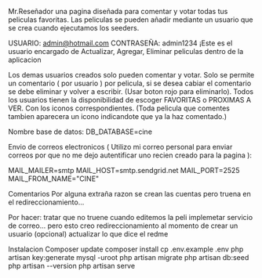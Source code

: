 Mr.Reseñador
una pagina diseñada para comentar y votar todas tus peliculas favoritas. 
Las peliculas se pueden añadir mediante un usuario que se crea cuando ejecutamos los seeders.

USUARIO: admin@hotmail.com
CONTRASEÑA: admin1234
¡Este es el usuario encargado de Actualizar, Agregar, Eliminar peliculas dentro de la aplicacion

Los demas usuarios creados solo pueden comentar y votar.
Solo se permite un comentario ( por usuario ) por pelicula, si se desea cabiar el comentario se debe eliminar y volver a escribir. (Usar boton rojo para eliminarlo).
Todos los usuarios tienen la disponibilidad de escoger FAVORITAS o PROXIMAS A VER. Con los iconos correspondientes. (Toda pelicula que comentes tambien aparecera un icono indicandote que ya la haz comentado.)

Nombre base de datos:
DB_DATABASE=cine

Envio de correos electronicos ( Utilizo mi correo personal para enviar correos por que no me dejo autentificar uno recien creado para la pagina ): 

MAIL_MAILER=smtp
MAIL_HOST=smtp.sendgrid.net
MAIL_PORT=2525
MAIL_FROM_NAME="CINE"

Comentarios
Por alguna extraña razon se crean las cuentas pero truena en el redireccionamiento...

Por hacer:
tratar que no truene cuando editemos la peli
implemetar servicio de correo... pero esto creo
redireccionamiento al momento de crear un usuario (opcional)
actualizar lo que dice el redme


Instalacion
Composer update
composer install
cp .env.example .env
php artisan key:generate
mysql -uroot
php artisan migrate
php artisan db:seed
php artisan --version
php artisan serve
